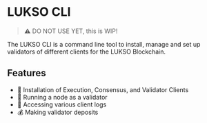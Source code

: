 # LUKSO CLI

> ⚠️ DO NOT USE YET, this is WIP!

The LUKSO CLI is a command line tool to install, manage and set up validators of different clients for the LUKSO Blockchain.

## Features

- 🧰 Installation of Execution, Consensus, and Validator Clients
- 📀 Running a node as a validator
- 📑 Accessing various client logs
- 💰 Making validator deposits
